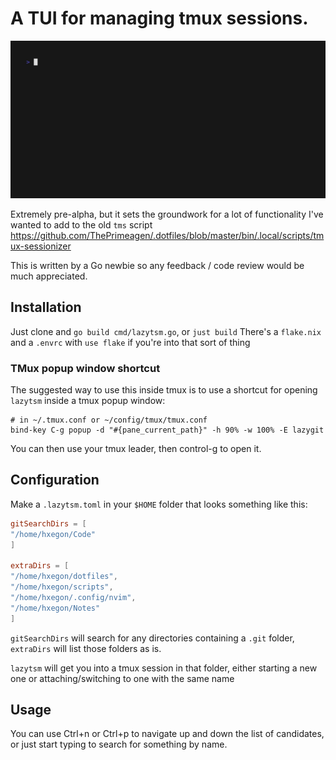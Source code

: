 # A TUI for managing tmux sessions.

![](https://github.com/hxegon/lazytsm/blob/main/show.gif)

Extremely pre-alpha, but it sets the groundwork for a lot of functionality I've
wanted to add to the old `tms` script
https://github.com/ThePrimeagen/.dotfiles/blob/master/bin/.local/scripts/tmux-sessionizer

This is written by a Go newbie so any feedback / code review would be much
appreciated.

## Installation

Just clone and `go build cmd/lazytsm.go`, or `just build` There's a `flake.nix`
and a `.envrc` with `use flake` if you're into that sort of thing

### TMux popup window shortcut

The suggested way to use this inside tmux is to use a shortcut for opening
`lazytsm` inside a tmux popup window:

```tmux
# in ~/.tmux.conf or ~/config/tmux/tmux.conf
bind-key C-g popup -d "#{pane_current_path}" -h 90% -w 100% -E lazygit
```

You can then use your tmux leader, then control-g to open it.

## Configuration

Make a `.lazytsm.toml` in your `$HOME` folder that looks something like this:

```toml
gitSearchDirs = [
"/home/hxegon/Code"
]

extraDirs = [
"/home/hxegon/dotfiles",
"/home/hxegon/scripts",
"/home/hxegon/.config/nvim",
"/home/hxegon/Notes"
]
```

`gitSearchDirs` will search for any directories containing a `.git` folder,
`extraDirs` will list those folders as is.

`lazytsm` will get you into a tmux session in that folder, either starting a new
one or attaching/switching to one with the same name

## Usage

You can use Ctrl+n or Ctrl+p to navigate up and down the list of candidates, or
just start typing to search for something by name.
